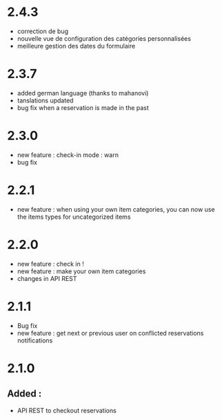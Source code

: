 # 2.4.3
* correction de bug
* nouvelle vue de configuration des catégories personnalisées
* meilleure gestion des dates du formulaire

# 2.3.7
* added german language (thanks to mahanovi)
* tanslations updated
* bug fix when a reservation is made in the past

# 2.3.0

* new feature : check-in mode : warn 
* bug fix 

# 2.2.1

* new feature : when using your own item categories, you can now use the items types for uncategorized items

# 2.2.0

* new feature : check in !
* new feature : make your own item categories
* changes in API REST

# 2.1.1

* Bug fix
* new feature : get next or previous user on conflicted reservations notifications

# 2.1.0

## Added : 

* API REST to checkout reservations 
